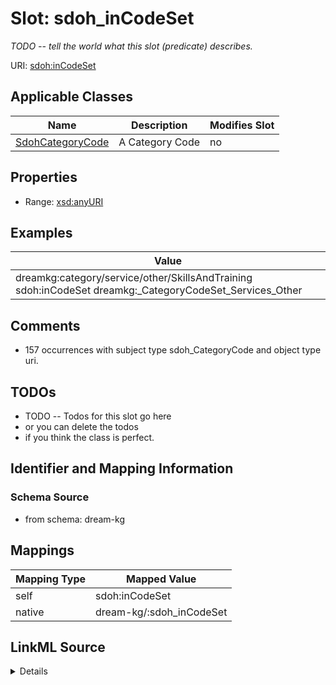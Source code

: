 

# Slot: sdoh_inCodeSet


_TODO -- tell the world what this slot (predicate) describes._





URI: [sdoh:inCodeSet](http://schema.org/inCodeSet)



<!-- no inheritance hierarchy -->





## Applicable Classes

| Name | Description | Modifies Slot |
| --- | --- | --- |
| [SdohCategoryCode](../classes/SdohCategoryCode.md) | A Category Code |  no  |







## Properties

* Range: [xsd:anyURI](http://www.w3.org/2001/XMLSchema#anyURI)






## Examples

| Value |
| --- |
| dreamkg:category/service/other/SkillsAndTraining sdoh:inCodeSet dreamkg:_CategoryCodeSet_Services_Other |

## Comments

* 157 occurrences with subject type sdoh_CategoryCode and object type uri.

## TODOs

* TODO -- Todos for this slot go here
* or you can delete the todos
* if you think the class is perfect.

## Identifier and Mapping Information







### Schema Source


* from schema: dream-kg




## Mappings

| Mapping Type | Mapped Value |
| ---  | ---  |
| self | sdoh:inCodeSet |
| native | dream-kg/:sdoh_inCodeSet |




## LinkML Source

<details>
```yaml
name: sdoh_inCodeSet
description: TODO -- tell the world what this slot (predicate) describes.
todos:
- TODO -- Todos for this slot go here
- or you can delete the todos
- if you think the class is perfect.
comments:
- 157 occurrences with subject type sdoh_CategoryCode and object type uri.
examples:
- value: dreamkg:category/service/other/SkillsAndTraining sdoh:inCodeSet dreamkg:_CategoryCodeSet_Services_Other
from_schema: dream-kg
rank: 1000
slot_uri: sdoh:inCodeSet
alias: sdoh_inCodeSet
domain_of:
- sdoh_CategoryCode
range: uri

```
</details>
